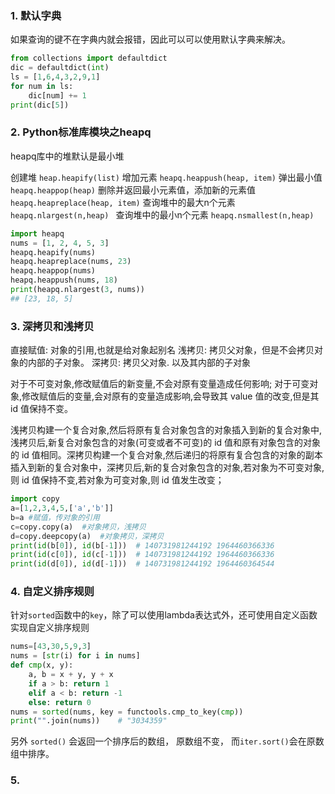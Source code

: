 ### 1. 默认字典

如果查询的键不在字典内就会报错，因此可以可以使用默认字典来解决。

```python
from collections import defaultdict
dic = defaultdict(int)
ls = [1,6,4,3,2,9,1]
for num in ls:
    dic[num] += 1
print(dic[5])
```


### 2. Python标准库模块之heapq

heapq库中的堆默认是最小堆

创建堆  `heap.heapify(list)`
增加元素    `heapq.heappush(heap, item)`
弹出最小值  `heapq.heappop(heap)`
删除并返回最小元素值，添加新的元素值    `heapq.heapreplace(heap, item)`
查询堆中的最大n个元素   `heapq.nlargest(n,heap) `
查询堆中的最小n个元素   `heapq.nsmallest(n,heap) `

```python
import heapq
nums = [1, 2, 4, 5, 3]
heapq.heapify(nums)
heapq.heapreplace(nums, 23)
heapq.heappop(nums)
heapq.heappush(nums, 18)
print(heapq.nlargest(3, nums))
## [23, 18, 5]
```

### 3. 深拷贝和浅拷贝

直接赋值: 对象的引用,也就是给对象起别名
浅拷贝: 拷贝父对象，但是不会拷贝对象的内部的子对象。
深拷贝: 拷贝父对象. 以及其内部的子对象

对于不可变对象,修改赋值后的新变量,不会对原有变量造成任何影响; 对于可变对象,修改赋值后的变量,会对原有的变量造成影响,会导致其 value 值的改变,但是其id 值保持不变。

浅拷贝构建一个复合对象,然后将原有复合对象包含的对象插入到新的复合对象中,浅拷贝后,新复合对象包含的对象(可变或者不可变)的 id 值和原有对象包含的对象的 id 值相同。深拷贝构建一个复合对象,然后递归的将原有复合包含的对象的副本插入到新的复合对象中，深拷贝后,新的复合对象包含的对象,若对象为不可变对象,则 id 值保持不变,若对象为可变对象,则 id 值发生改变；

```python
import copy
a=[1,2,3,4,5,['a','b']]
b=a #赋值，传对象的引用
c=copy.copy(a)  #对象拷贝，浅拷贝
d=copy.deepcopy(a)  #对象拷贝，深拷贝
print(id(b[0]), id(b[-1]))  # 140731981244192 1964460366336
print(id(c[0]), id(c[-1]))  # 140731981244192 1964460366336
print(id(d[0]), id(d[-1]))  # 140731981244192 1964460364544
```


### 4. 自定义排序规则

针对`sorted`函数中的`key`，除了可以使用lambda表达式外，还可使用自定义函数实现自定义排序规则

```python
nums=[43,30,5,9,3]
nums = [str(i) for i in nums]
def cmp(x, y):
    a, b = x + y, y + x
    if a > b: return 1
    elif a < b: return -1
    else: return 0
nums = sorted(nums, key = functools.cmp_to_key(cmp))
print("".join(nums))    # "3034359"
```

另外 `sorted()` 会返回一个排序后的数组， 原数组不变， 而`iter.sort()`会在原数组中排序。

### 5.